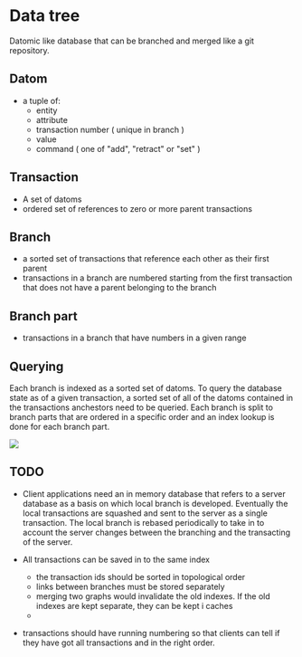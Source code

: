 # Data tree

Datomic like database that can be branched and merged like a git repository.

## Datom

* a tuple of:
  * entity
  * attribute
  * transaction number ( unique in branch )
  * value
  * command ( one of "add", "retract" or "set" )
  
## Transaction

* A set of datoms
* ordered set of references to zero or more parent transactions
  
## Branch

* a sorted set of transactions that reference each other as their first parent
* transactions in a branch are numbered starting from the first transaction that does not have a parent belonging to the branch

## Branch part

* transactions in a branch that have numbers in a given range 

## Querying

Each branch is indexed as a sorted set of datoms. To query the database state as of a given transaction, a sorted set of all of the datoms contained in the transactions anchestors need to be queried. Each branch is split to branch parts that are ordered in a specific order and an index lookup is done for each branch part.


<img src="https://raw.github.com/jvillste/argumentica/master/doc/querying.png" />

## TODO

* Client applications need an in memory database that refers to a server database as a basis on which local branch is developed. Eventually the local transactions are squashed and sent to the server as a single transaction. The local branch is rebased periodically to take in to account the server changes between the branching and the transacting of the server.

* All transactions can be saved in to the same index
  * the transaction ids should be sorted in topological order
  * links between branches must be stored separately
  * merging two graphs would invalidate the old indexes. If the old indexes are kept separate, they can be kept i caches
  * 
  
* transactions should have running numbering so that clients can tell if they have got all transactions and in the right order.  
  
  
